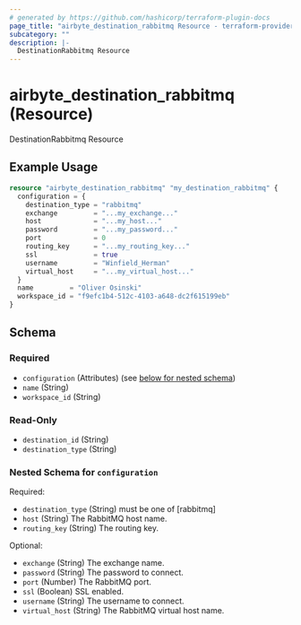 ```yaml
---
# generated by https://github.com/hashicorp/terraform-plugin-docs
page_title: "airbyte_destination_rabbitmq Resource - terraform-provider-airbyte"
subcategory: ""
description: |-
  DestinationRabbitmq Resource
---
```


# airbyte_destination_rabbitmq (Resource)

DestinationRabbitmq Resource

## Example Usage

```terraform
resource "airbyte_destination_rabbitmq" "my_destination_rabbitmq" {
  configuration = {
    destination_type = "rabbitmq"
    exchange         = "...my_exchange..."
    host             = "...my_host..."
    password         = "...my_password..."
    port             = 0
    routing_key      = "...my_routing_key..."
    ssl              = true
    username         = "Winfield_Herman"
    virtual_host     = "...my_virtual_host..."
  }
  name         = "Oliver Osinski"
  workspace_id = "f9efc1b4-512c-4103-a648-dc2f615199eb"
}
```

<!-- schema generated by tfplugindocs -->
## Schema

### Required

- `configuration` (Attributes) (see [below for nested schema](#nestedatt--configuration))
- `name` (String)
- `workspace_id` (String)

### Read-Only

- `destination_id` (String)
- `destination_type` (String)

<a id="nestedatt--configuration"></a>
### Nested Schema for `configuration`

Required:

- `destination_type` (String) must be one of [rabbitmq]
- `host` (String) The RabbitMQ host name.
- `routing_key` (String) The routing key.

Optional:

- `exchange` (String) The exchange name.
- `password` (String) The password to connect.
- `port` (Number) The RabbitMQ port.
- `ssl` (Boolean) SSL enabled.
- `username` (String) The username to connect.
- `virtual_host` (String) The RabbitMQ virtual host name.


